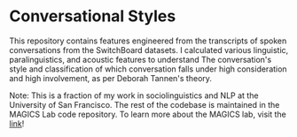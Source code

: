 # Conversational Styles
This repository contains features engineered from the transcripts of spoken conversations from the SwitchBoard datasets. I calculated various linguistic, paralinguistics, and acoustic features to understand 
The conversation's style and classification of which conversation falls under high consideration and high involvement, as per Deborah Tannen's theory. 


Note: This is a fraction of my work in sociolinguistics and NLP at the University of San Francisco. The rest of the codebase is maintained in the MAGICS Lab code repository. To learn more about the MAGICS lab, visit the [link]( https://magics.cs.usfca.edu/people/)!
